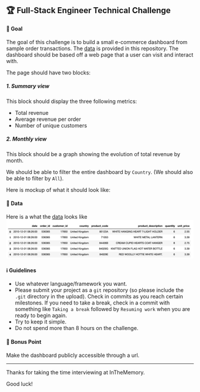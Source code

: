 ## 🏆 Full-Stack Engineer Technical Challenge  

#### 🎯 Goal

The goal of this challenge is to build a small e-commerce dashboard from sample order transactions. 
The [data](https://github.com/Inthememory/memory-tech-challenge/blob/master/memory-tech-challenge-data.csv.zip) is provided in this repository. The dashboard should be based off a web page that a user can visit and interact with. 

The page should have two blocks:

##### 1. Summary view
This block should display the three following metrics:
- Total revenue
- Average revenue per order
- Number of unique customers

##### 2. Monthly view
This block should be a graph showing the evolution of total revenue by month.


We should be able to filter the entire dashboard by `Country`. (We should also be able to filter by `All`).

Here is mockup of what it should look like:


#### 💾  Data 

Here is a what the [data](https://github.com/Inthememory/memory-tech-challenge/blob/master/memory-tech-challenge-data.csv.zip) looks like
![Data Schema](https://github.com/Inthememory/memory-tech-challenge/blob/master/data-schema.png)


#### ℹ️  Guidelines 

- Use whatever language/framework you want.
- Please submit your project as a `git` repository (so please include the `.git` directory in the upload). Check in commits as you reach certain milestones. If you need to take a break, check in a commit with something like `Taking a break` followed by `Resuming work` when you are ready to begin again.
- Try to keep it simple.
- Do not spend more than 8 hours on the challenge.

#### 🎁 Bonus Point 

Make the dashboard publicly accessible through a url.

---
Thanks for taking the time interviewing at InTheMemory.

Good luck!

